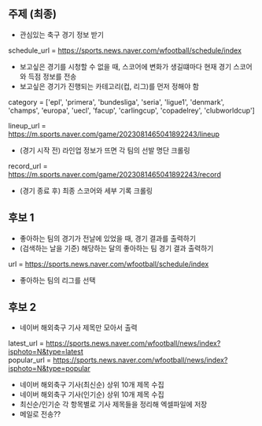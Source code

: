 ## 주제 (최종)
- 관심있는 축구 경기 정보 받기

schedule_url = https://sports.news.naver.com/wfootball/schedule/index

- 보고싶은 경기를 시청할 수 없을 때, 스코어에 변화가 생길떄마다 현재 경기 스코어와 득점 정보를 전송
- 보고싶은 경기가 진행되는 카테고리(컵, 리그)를 먼저 정해야 함

category = ['epl', 'primera', 'bundesliga', 'seria', 'ligue1', 'denmark', 'champs', 'europa', 'uecl', 'facup', 'carlingcup', 'copadelrey', 'clubworldcup']

lineup_url = https://m.sports.naver.com/game/2023081465041892243/lineup
- (경기 시작 전) 라인업 정보가 뜨면 각 팀의 선발 명단 크롤링

record_url = https://m.sports.naver.com/game/2023081465041892243/record
- (경기 종료 후) 최종 스코어와 세부 기록 크롤링





## 후보 1
- 좋아하는 팀의 경기가 전날에 있었을 때, 경기 결과를 출력하기
- (검색하는 날을 기준) 해당하는 달의 좋아하는 팀 경기 결과 출력하기

url = https://sports.news.naver.com/wfootball/schedule/index

- 좋아하는 팀의 리그를 선택


## 후보 2
- 네이버 해외축구 기사 제목만 모아서 출력

latest_url = https://sports.news.naver.com/wfootball/news/index?isphoto=N&type=latest  
popular_url = https://sports.news.naver.com/wfootball/news/index?isphoto=N&type=popular

- 네이버 해외축구 기사(최신순) 상위 10개 제목 수집
- 네이버 해외축구 기사(인기순) 상위 10개 제목 수집
- 최신순/인기순 각 항목별로 기사 제목들을 정리해 엑셀파일에 저장
- 메일로 전송??